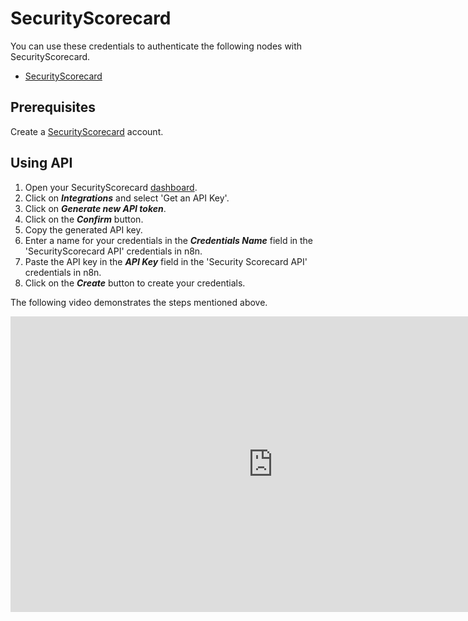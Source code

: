 # SecurityScorecard

You can use these credentials to authenticate the following nodes with SecurityScorecard.

- [SecurityScorecard](/integrations/builtin/app-nodes/n8n-nodes-base.securityscorecard/)


## Prerequisites

Create a [SecurityScorecard](https://securityscorecard.com/) account.

## Using API

1. Open your SecurityScorecard [dashboard](https://platform.securityscorecard.io/#/home).
2. Click on ***Integrations*** and select 'Get an API Key'.
3. Click on ***Generate new API token***.
4. Click on the ***Confirm*** button.
5. Copy the generated API key.
6. Enter a name for your credentials in the ***Credentials Name*** field in the 'SecurityScorecard API' credentials in n8n.
7. Paste the API key in the ***API Key*** field in the 'Security Scorecard API' credentials in n8n.
8. Click on the ***Create*** button to create your credentials.

The following video demonstrates the steps mentioned above.

<div class="video-container">
<iframe width="840" height="472.5" src="https://www.youtube.com/embed/0g1YLkNBfnM" frameborder="0" allow="accelerometer; autoplay; clipboard-write; encrypted-media; gyroscope; picture-in-picture" allowfullscreen></iframe>
</div>
